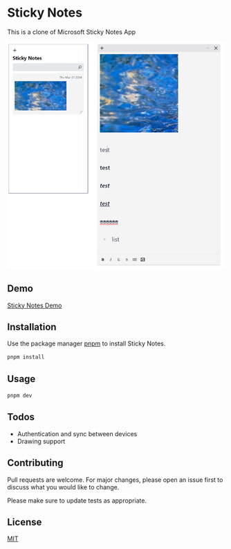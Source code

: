 # Sticky Notes

This is a clone of Microsoft Sticky Notes App

![Sticky Notes App](./stickynotes.png)

## Demo

[Sticky Notes Demo](https://luckkrit.github.io/sticky-notes/)

## Installation

Use the package manager [pnpm](https://pip.pypa.io/en/stable/) to install Sticky Notes.

```bash
pnpm install
```

## Usage

```bash
pnpm dev
```

## Todos

- Authentication and sync between devices
- Drawing support

## Contributing

Pull requests are welcome. For major changes, please open an issue first
to discuss what you would like to change.

Please make sure to update tests as appropriate.

## License

[MIT](https://choosealicense.com/licenses/mit/)
